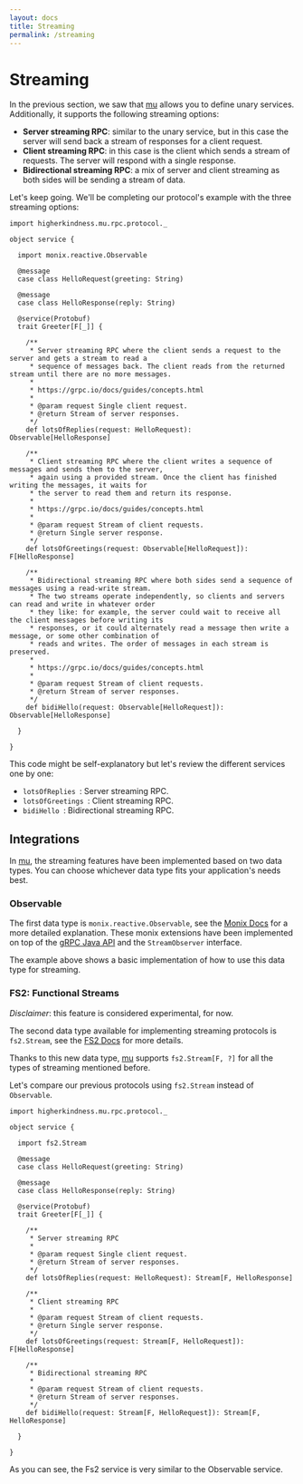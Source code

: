 ```yaml
---
layout: docs
title: Streaming
permalink: /streaming
---
```


# Streaming

In the previous section, we saw that [mu] allows you to define unary services. Additionally, it supports the following streaming options:

* **Server streaming RPC**: similar to the unary service, but in this case the server will send back a stream of responses for a client request.
* **Client streaming RPC**: in this case is the client which sends a stream of requests. The server will respond with a single response.
* **Bidirectional streaming RPC**: a mix of server and client streaming as both sides will be sending a stream of data.

Let's keep going. We'll be completing our protocol's example with the three streaming options:

```tut:silent
import higherkindness.mu.rpc.protocol._

object service {

  import monix.reactive.Observable

  @message
  case class HelloRequest(greeting: String)

  @message
  case class HelloResponse(reply: String)

  @service(Protobuf)
  trait Greeter[F[_]] {

    /**
     * Server streaming RPC where the client sends a request to the server and gets a stream to read a
     * sequence of messages back. The client reads from the returned stream until there are no more messages.
     *
     * https://grpc.io/docs/guides/concepts.html
     *
     * @param request Single client request.
     * @return Stream of server responses.
     */
    def lotsOfReplies(request: HelloRequest): Observable[HelloResponse]

    /**
     * Client streaming RPC where the client writes a sequence of messages and sends them to the server,
     * again using a provided stream. Once the client has finished writing the messages, it waits for
     * the server to read them and return its response.
     *
     * https://grpc.io/docs/guides/concepts.html
     *
     * @param request Stream of client requests.
     * @return Single server response.
     */
    def lotsOfGreetings(request: Observable[HelloRequest]): F[HelloResponse]

    /**
     * Bidirectional streaming RPC where both sides send a sequence of messages using a read-write stream.
     * The two streams operate independently, so clients and servers can read and write in whatever order
     * they like: for example, the server could wait to receive all the client messages before writing its
     * responses, or it could alternately read a message then write a message, or some other combination of
     * reads and writes. The order of messages in each stream is preserved.
     *
     * https://grpc.io/docs/guides/concepts.html
     *
     * @param request Stream of client requests.
     * @return Stream of server responses.
     */
    def bidiHello(request: Observable[HelloRequest]): Observable[HelloResponse]

  }

}
```

This code might be self-explanatory but let's review the different services one by one:

* `lotsOfReplies `: Server streaming RPC.
* `lotsOfGreetings `: Client streaming RPC.
* `bidiHello `: Bidirectional streaming RPC.

## Integrations

In [mu], the streaming features have been implemented based on two data types. You can choose whichever data type fits your application's needs best.

### Observable

The first data type is `monix.reactive.Observable`, see the [Monix Docs](https://monix.io/docs/2x/reactive/observable.html) for a more detailed explanation. These monix extensions have been implemented on top of the [gRPC Java API](https://grpc.io/grpc-java/javadoc/) and the `StreamObserver` interface.

The example above shows a basic implementation of how to use this data type for streaming.

### FS2: Functional Streams

_Disclaimer_: this feature is considered experimental, for now.

The second data type available for implementing streaming protocols is `fs2.Stream`, see the [FS2 Docs](https://github.com/functional-streams-for-scala/fs2) for more details. 

Thanks to this new data type, [mu] supports `fs2.Stream[F, ?]` for all the types of streaming mentioned before.

Let's compare our previous protocols using `fs2.Stream` instead of `Observable`.

```tut:silent
import higherkindness.mu.rpc.protocol._

object service {

  import fs2.Stream

  @message
  case class HelloRequest(greeting: String)

  @message
  case class HelloResponse(reply: String)

  @service(Protobuf)
  trait Greeter[F[_]] {

    /**
     * Server streaming RPC 
     *
     * @param request Single client request.
     * @return Stream of server responses.
     */
    def lotsOfReplies(request: HelloRequest): Stream[F, HelloResponse]

    /**
     * Client streaming RPC 
     *
     * @param request Stream of client requests.
     * @return Single server response.
     */
    def lotsOfGreetings(request: Stream[F, HelloRequest]): F[HelloResponse]

    /**
     * Bidirectional streaming RPC 
     *
     * @param request Stream of client requests.
     * @return Stream of server responses.
     */
    def bidiHello(request: Stream[F, HelloRequest]): Stream[F, HelloResponse]

  }

}
```

As you can see, the Fs2 service is very similar to the Observable service.

[RPC]: https://en.wikipedia.org/wiki/Remote_procedure_call
[HTTP/2]: https://http2.github.io/
[gRPC]: https://grpc.io/
[mu]: https://github.com/higherkindness/mu
[Java gRPC]: https://github.com/grpc/grpc-java
[JSON]: https://en.wikipedia.org/wiki/JSON
[gRPC guide]: https://grpc.io/docs/guides/
[PBDirect]: https://github.com/btlines/pbdirect
[scalamacros]: https://github.com/scalamacros/paradise
[Monix]: https://monix.io/
[cats-effect]: https://github.com/typelevel/cats-effect
[Metrifier]: https://github.com/47deg/metrifier

